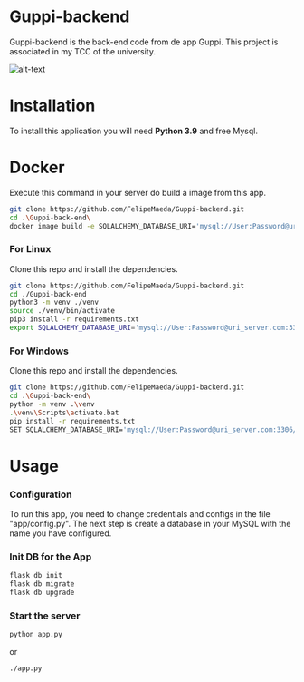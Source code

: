 # Guppi-backend
Guppi-backend is the back-end code from de app Guppi. This project is associated in my TCC of the university.

![alt-text](prototype.gif)

# Installation
To install this application you will need **Python 3.9** and free Mysql. 

# Docker
Execute this command in your server do build a image from this app.

```sh
git clone https://github.com/FelipeMaeda/Guppi-backend.git
cd .\Guppi-back-end\
docker image build -e SQLALCHEMY_DATABASE_URI='mysql://User:Password@uri_server.com:3306/database' -t guppi:1.0.0 .
```

### For Linux
Clone this repo and install the dependencies.

```sh
git clone https://github.com/FelipeMaeda/Guppi-backend.git
cd ./Guppi-back-end
python3 -m venv ./venv
source ./venv/bin/activate
pip3 install -r requirements.txt
export SQLALCHEMY_DATABASE_URI='mysql://User:Password@uri_server.com:3306/database'
```

### For Windows
Clone this repo and install the dependencies.

```sh
git clone https://github.com/FelipeMaeda/Guppi-backend.git
cd .\Guppi-back-end\
python -m venv .\venv
.\venv\Scripts\activate.bat
pip install -r requirements.txt
SET SQLALCHEMY_DATABASE_URI='mysql://User:Password@uri_server.com:3306/database'
```

# Usage

### Configuration
To run this app, you need to change credentials and configs in the file "app/config.py". The next step is create a database in your MySQL with the name you have configured.

### Init DB for the App

```sh
flask db init
flask db migrate
flask db upgrade
```

### Start the server

```sh
python app.py
```

or

```sh
./app.py
```
